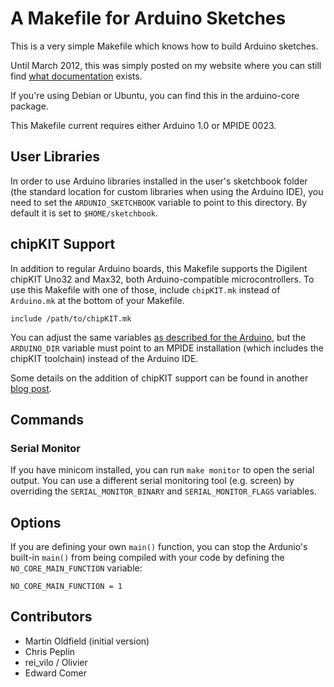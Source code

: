 # A Makefile for Arduino Sketches

This is a very simple Makefile which knows how to build Arduino sketches.

Until March 2012, this was simply posted on my website where you can still find
[what documentation][docs] exists.

If you're using Debian or Ubuntu, you can find this in the arduino-core package.

This Makefile current requires either Arduino 1.0 or MPIDE 0023.

## User Libraries

In order to use Arduino libraries installed in the user's sketchbook folder (the
standard location for custom libraries when using the Arduino IDE), you need to
set the `ARDUNIO_SKETCHBOOK` variable to point to this directory. By default it
is set to `$HOME/sketchbook`.

## chipKIT Support

In addition to regular Arduino boards, this Makefile supports the Digilent
chipKIT Uno32 and Max32, both Arduino-compatible microcontrollers. To use this
Makefile with one of those, include `chipKIT.mk` instead of `Arduino.mk` at the
bottom of your Makefile.

    include /path/to/chipKIT.mk

You can adjust the same variables [as described for the Arduino][docs], but the
`ARDUINO_DIR` variable must point to an MPIDE installation (which includes the
chipKIT toolchain) instead of the Arduino IDE.

Some details on the addition of chipKIT support can be found in another
[blog post](http://christopherpeplin.com/2011/12/chipkit-arduino-makefile/).

[docs]: http://mjo.tc/atelier/2009/02/arduino-cli.html

## Commands

### Serial Monitor

If you have minicom installed, you can run `make monitor` to open the serial
output. You can use a different serial monitoring tool (e.g. screen) by
overriding the `SERIAL_MONITOR_BINARY` and `SERIAL_MONITOR_FLAGS` variables.

## Options

If you are defining your own `main()` function, you can stop the Ardunio's
built-in `main()` from being compiled with your code by defining the
`NO_CORE_MAIN_FUNCTION` variable:

    NO_CORE_MAIN_FUNCTION = 1

## Contributors

* Martin Oldfield (initial version)
* Chris Peplin
* rei_vilo / Olivier
* Edward Comer
